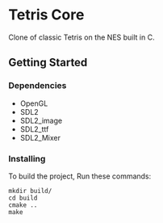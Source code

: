 # Tetris Core

Clone of classic Tetris on the NES built in C.

## Getting Started

### Dependencies

* OpenGL
* SDL2
* SDL2_image
* SDL2_ttf
* SDL2_Mixer

### Installing

To build the project, Run these commands:

    mkdir build/
    cd build
    cmake ..
    make
